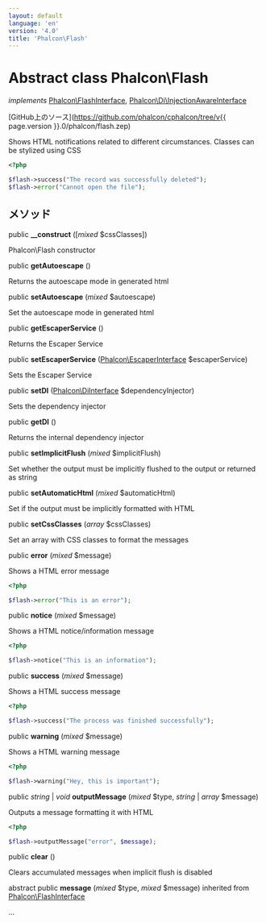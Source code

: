 ```yaml
---
layout: default
language: 'en'
version: '4.0'
title: 'Phalcon\Flash'
---
```


# Abstract class **Phalcon\Flash**

*implements* [Phalcon\FlashInterface](Phalcon_FlashInterface), [Phalcon\Di\InjectionAwareInterface](Phalcon_Di_InjectionAwareInterface)

[GitHub上のソース](https://github.com/phalcon/cphalcon/tree/v{{ page.version }}.0/phalcon/flash.zep)

Shows HTML notifications related to different circumstances. Classes can be stylized using CSS

```php
<?php

$flash->success("The record was successfully deleted");
$flash->error("Cannot open the file");

```

## メソッド

public **__construct** ([*mixed* $cssClasses])

Phalcon\Flash constructor

public **getAutoescape** ()

Returns the autoescape mode in generated html

public **setAutoescape** (*mixed* $autoescape)

Set the autoescape mode in generated html

public **getEscaperService** ()

Returns the Escaper Service

public **setEscaperService** ([Phalcon\EscaperInterface](Phalcon_EscaperInterface) $escaperService)

Sets the Escaper Service

public **setDI** ([Phalcon\DiInterface](Phalcon_DiInterface) $dependencyInjector)

Sets the dependency injector

public **getDI** ()

Returns the internal dependency injector

public **setImplicitFlush** (*mixed* $implicitFlush)

Set whether the output must be implicitly flushed to the output or returned as string

public **setAutomaticHtml** (*mixed* $automaticHtml)

Set if the output must be implicitly formatted with HTML

public **setCssClasses** (*array* $cssClasses)

Set an array with CSS classes to format the messages

public **error** (*mixed* $message)

Shows a HTML error message

```php
<?php

$flash->error("This is an error");

```

public **notice** (*mixed* $message)

Shows a HTML notice/information message

```php
<?php

$flash->notice("This is an information");

```

public **success** (*mixed* $message)

Shows a HTML success message

```php
<?php

$flash->success("The process was finished successfully");

```

public **warning** (*mixed* $message)

Shows a HTML warning message

```php
<?php

$flash->warning("Hey, this is important");

```

public *string* | *void* **outputMessage** (*mixed* $type, *string* | *array* $message)

Outputs a message formatting it with HTML

```php
<?php

$flash->outputMessage("error", $message);

```

public **clear** ()

Clears accumulated messages when implicit flush is disabled

abstract public **message** (*mixed* $type, *mixed* $message) inherited from [Phalcon\FlashInterface](Phalcon_FlashInterface)

...